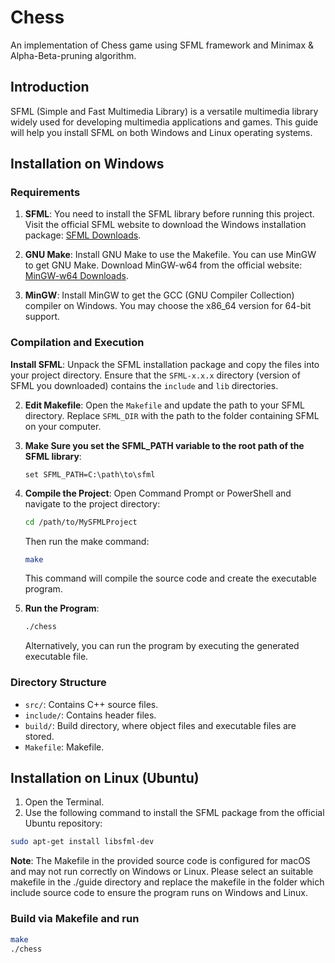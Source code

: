 # Chess
An implementation of Chess game using SFML framework and Minimax & Alpha-Beta-pruning algorithm.

## Introduction
SFML (Simple and Fast Multimedia Library) is a versatile multimedia library widely used for developing multimedia applications and games. This guide will help you install SFML on both Windows and Linux operating systems.

## Installation on Windows


### Requirements

1. **SFML**: You need to install the SFML library before running this project. Visit the official SFML website to download the Windows installation package: [SFML Downloads](https://www.sfml-dev.org/download.php).

2. **GNU Make**: Install GNU Make to use the Makefile. You can use MinGW to get GNU Make. Download MinGW-w64 from the official website: [MinGW-w64 Downloads](https://mingw-w64.org/doku.php).

3. **MinGW**: Install MinGW to get the GCC (GNU Compiler Collection) compiler on Windows. You may choose the x86_64 version for 64-bit support.

### Compilation and Execution

**Install SFML**: Unpack the SFML installation package and copy the files into your project directory. Ensure that the `SFML-x.x.x` directory (version of SFML you downloaded) contains the `include` and `lib` directories.

2. **Edit Makefile**: Open the `Makefile` and update the path to your SFML directory. Replace `SFML_DIR` with the path to the folder containing SFML on your computer.

3. **Make Sure you set the SFML_PATH variable to the root path of the SFML library**: 
    ```
    set SFML_PATH=C:\path\to\sfml
    ```

4. **Compile the Project**: Open Command Prompt or PowerShell and navigate to the project directory:

    ```bash
    cd /path/to/MySFMLProject
    ```

    Then run the make command:

    ```bash
    make
    ```

    This command will compile the source code and create the executable program.

5. **Run the Program**:

    ```bash
    ./chess
    ```

    Alternatively, you can run the program by executing the generated executable file.

### Directory Structure

- `src/`: Contains C++ source files.
- `include/`: Contains header files.
- `build/`: Build directory, where object files and executable files are stored.
- `Makefile`: Makefile.




## Installation on Linux (Ubuntu)
1. Open the Terminal.
2. Use the following command to install the SFML package from the official Ubuntu repository:

```bash
sudo apt-get install libsfml-dev
```

**Note**: The Makefile in the provided source code is configured for macOS and may not run correctly on Windows or Linux. Please select an suitable makefile in the ./guide directory and replace the makefile in the folder which include source code to ensure the program runs on Windows and Linux.

### Build via Makefile and run
```bash
make
./chess
```